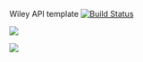 Wiley API template
[![Build Status](https://travis-ci.com/lmuhammad1/wiley.svg?token=34PTpxvqnyhi65Hnus1b&branch=master)](https://travis-ci.com/lmuhammad1/wiley)

<a href="https://codeclimate.com/github/lmuhammad1/wiley/maintainability"><img src="https://api.codeclimate.com/v1/badges/4d911eb0a26eb780f09b/maintainability" /></a>

<a href="https://codeclimate.com/github/lmuhammad1/wiley/test_coverage"><img src="https://api.codeclimate.com/v1/badges/4d911eb0a26eb780f09b/test_coverage" /></a>